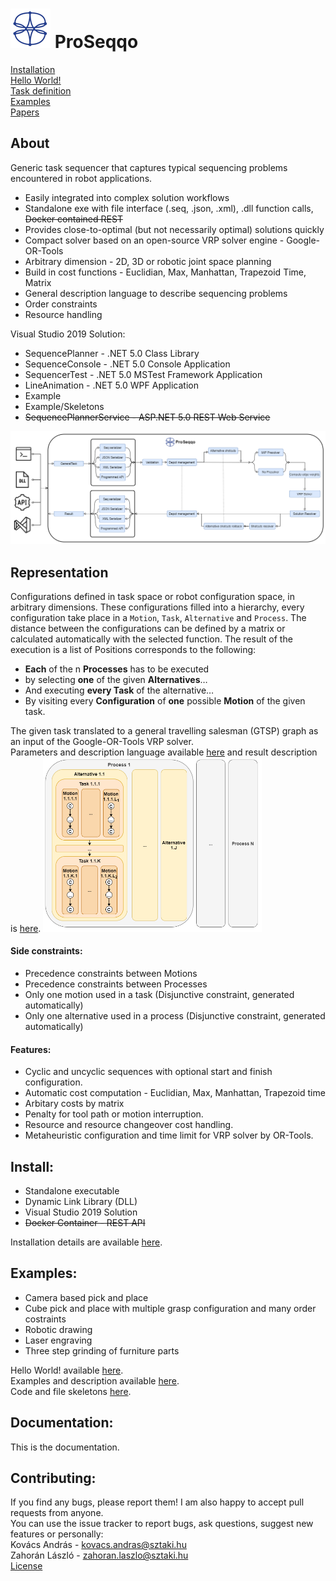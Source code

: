 # ![ProSeqqo Logo](../Documentation/Images/ProSeqqoLogo.png) ProSeqqo 
[Installation](../Documentation/Install.md)  
[Hello World!](../Documentation/HelloWorld.md)  
[Task definition](../Documentation/TaskDefinition.md)  
[Examples](../Example)  
[Papers](../Documentation/Papers)  

## About
Generic task sequencer that captures typical sequencing problems encountered in robot applications.
* Easily integrated into complex solution workflows
* Standalone exe with file interface (.seq, .json, .xml), .dll function calls, ~~Docker contained REST~~
* Provides close-to-optimal (but not necessarily optimal) solutions quickly
* Compact solver based on an open-source VRP solver engine - Google-OR-Tools
* Arbitrary dimension - 2D, 3D or robotic joint space planning
* Build in cost functions - Euclidian, Max, Manhattan, Trapezoid Time, Matrix
* General description language to describe sequencing problems
* Order constraints
* Resource handling

Visual Studio 2019 Solution:
*  SequencePlanner - .NET 5.0 Class Library
*  SequenceConsole - .NET 5.0 Console Application
*  SequencerTest   - .NET 5.0 MSTest Framework Application
*  LineAnimation   - .NET 5.0 WPF Application
*  Example
*  Example/Skeletons
*  ~~SequencePlannerService - ASP.NET 5.0 REST Web Service~~

<img src="../Documentation/Images/Process.png" alt="Problem representation of ProSeqqo" width="1000"/>

## Representation
Configurations defined in task space or robot configuration space, in arbitrary dimensions.
These configurations filled into a hierarchy, every configuration take place in a `Motion`, `Task`, `Alternative` and `Process`.
The distance between the configurations can be defined by a matrix or calculated automatically with the selected function.
The result of the execution is a list of Positions corresponds to the following: 
- **Each** of the n **Processes** has to be executed
- by selecting **one** of the given **Alternatives**…
- And executing **every Task** of the alternative…
- By visiting every **Configuration** of **one** possible **Motion** of the given task.

The given task translated to a general travelling salesman (GTSP) graph as an input of the Google-OR-Tools VRP solver.  
Parameters and description language available [here](../Documentation/TaskDefinition.md) and result description is [here](../Documentation/ResultDefinition.md). 
<img src="../Documentation/Images/Representation.png" alt="Problem representation of ProSeqqo" width="350"/>

#### Side constraints:
-  Precedence constraints between Motions
-  Precedence constraints between Processes
-  Only one motion used in a task (Disjunctive constraint, generated automatically)
-  Only one alternative used in a process (Disjunctive constraint, generated automatically)

#### Features:
-  Cyclic and uncyclic sequences with optional start and finish configuration. 
-  Automatic cost computation - Euclidian, Max, Manhattan, Trapezoid time
-  Arbitary costs by matrix
-  Penalty for tool path or motion interruption.
-  Resource and resource changeover cost handling.
-  Metaheuristic configuration and time limit for VRP solver by OR-Tools.

## Install:
- Standalone executable
- Dynamic Link Library (DLL)
- Visual Studio 2019 Solution
- <del>Docker Container - REST API</del>

Installation details are available [here](../Documentation/Install.md).

## Examples:
- Camera based pick and place
- Cube pick and place with multiple grasp configuration and many order costraints
- Robotic drawing
- Laser engraving
- Three step grinding of furniture parts  

Hello World! available [here](../Documentation/HelloWorld.md).  
Examples and description available [here](../Example).  
Code and file skeletons [here](../Example/Skeletons).

## Documentation:
This is the documentation.

## Contributing:
If you find any bugs, please report them! I am also happy to accept pull requests from anyone.<br>
You can use the issue tracker to report bugs, ask questions, suggest new features or personally:<br>
Kovács András - kovacs.andras@sztaki.hu<br>
Zahorán László - zahoran.laszlo@sztaki.hu  
[License](../LICENSE)
